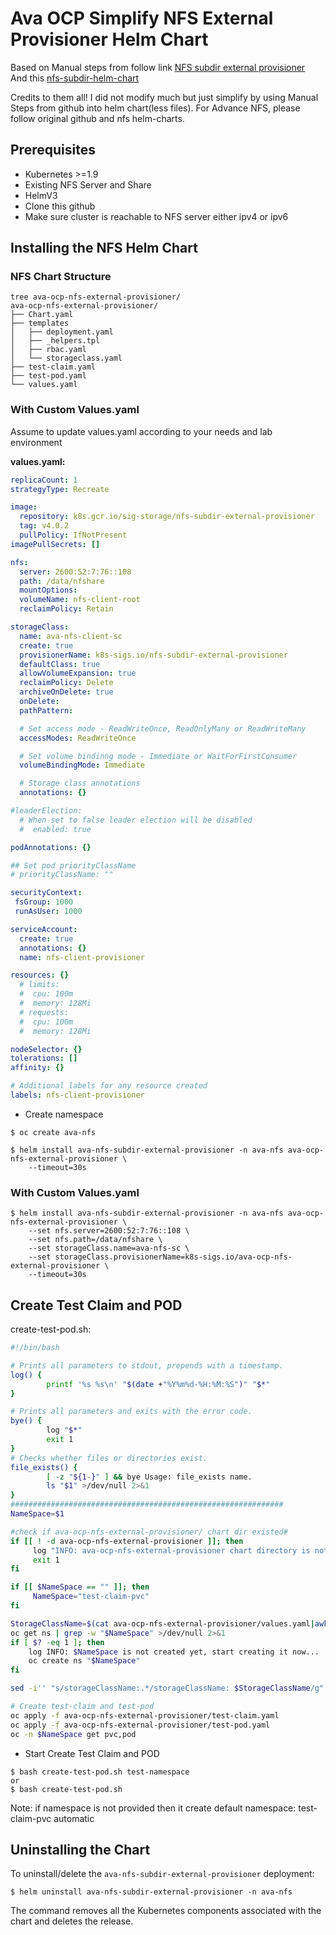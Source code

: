 # Ava OCP Simplify NFS External Provisioner Helm Chart
Based on Manual steps from follow link [NFS subdir external provisioner](https://github.com/kubernetes-sigs/nfs-subdir-external-provisioner)  
And this [nfs-subdir-helm-chart](https://artifacthub.io/packages/helm/nfs-subdir-external-provisioner/nfs-subdir-external-provisioner)

Credits to them all! I did not modify much but just simplify by using Manual Steps from github into helm chart(less files). For Advance NFS, please follow original github and nfs helm-charts.

## Prerequisites

- Kubernetes >=1.9
- Existing NFS Server and Share
- HelmV3
- Clone this github
- Make sure cluster is reachable to NFS server either ipv4 or ipv6

## Installing the NFS Helm Chart
### NFS Chart Structure
```console
tree ava-ocp-nfs-external-provisioner/
ava-ocp-nfs-external-provisioner/
├── Chart.yaml
├── templates
│   ├── deployment.yaml
│   ├── _helpers.tpl
│   ├── rbac.yaml
│   └── storageclass.yaml
├── test-claim.yaml
├── test-pod.yaml
└── values.yaml
```
### With Custom Values.yaml
Assume to update values.yaml according to your needs and lab environment

**values.yaml:**
```yaml
replicaCount: 1
strategyType: Recreate

image:
  repository: k8s.gcr.io/sig-storage/nfs-subdir-external-provisioner
  tag: v4.0.2
  pullPolicy: IfNotPresent
imagePullSecrets: []

nfs:
  server: 2600:52:7:76::108
  path: /data/nfshare
  mountOptions:
  volumeName: nfs-client-root
  reclaimPolicy: Retain

storageClass:
  name: ava-nfs-client-sc        
  create: true
  provisionerName: k8s-sigs.io/nfs-subdir-external-provisioner
  defaultClass: true
  allowVolumeExpansion: true
  reclaimPolicy: Delete
  archiveOnDelete: true
  onDelete:
  pathPattern:

  # Set access mode - ReadWriteOnce, ReadOnlyMany or ReadWriteMany
  accessModes: ReadWriteOnce

  # Set volume bindinng mode - Immediate or WaitForFirstConsumer
  volumeBindingMode: Immediate

  # Storage class annotations
  annotations: {}

#leaderElection:
  # When set to false leader election will be disabled
  #  enabled: true

podAnnotations: {}

## Set pod priorityClassName
# priorityClassName: ""

securityContext:
 fsGroup: 1000
 runAsUser: 1000

serviceAccount:
  create: true
  annotations: {}
  name: nfs-client-provisioner

resources: {}
  # limits:
  #  cpu: 100m
  #  memory: 128Mi
  # requests:
  #  cpu: 100m
  #  memory: 128Mi

nodeSelector: {}
tolerations: []
affinity: {}

# Additional labels for any resource created
labels: nfs-client-provisioner
```
- Create namespace 
```console
$ oc create ava-nfs
```
```console
$ helm install ava-nfs-subdir-external-provisioner -n ava-nfs ava-ocp-nfs-external-provisioner \
    --timeout=30s
```
### With Custom Values.yaml
```console
$ helm install ava-nfs-subdir-external-provisioner -n ava-nfs ava-ocp-nfs-external-provisioner \
    --set nfs.server=2600:52:7:76::108 \
    --set nfs.path=/data/nfshare \
    --set storageClass.name=ava-nfs-sc \
    --set storageClass.provisionerName=k8s-sigs.io/ava-ocp-nfs-external-provisioner \
    --timeout=30s
```
## Create Test Claim and POD
create-test-pod.sh:
```bash
#!/bin/bash

# Prints all parameters to stdout, prepends with a timestamp.
log() {
        printf '%s %s\n' "$(date +"%Y%m%d-%H:%M:%S")" "$*"
}

# Prints all parameters and exits with the error code.
bye() {
        log "$*"
        exit 1
}
# Checks whether files or directories exist.
file_exists() {
        [ -z "${1-}" ] && bye Usage: file_exists name.
        ls "$1" >/dev/null 2>&1
}
#############################################################
NameSpace=$1

#check if ava-ocp-nfs-external-provisioner/ chart dir existed#
if [[ ! -d ava-ocp-nfs-external-provisioner ]]; then
     log "INFO: ava-ocp-nfs-external-provisioner chart directory is not existed!"
     exit 1
fi

if [[ $NameSpace == "" ]]; then
     NameSpace="test-claim-pvc"
fi

StorageClassName=$(cat ava-ocp-nfs-external-provisioner/values.yaml|awk '/storageClass/{getline; print}'| awk '{print $2}')
oc get ns | grep -w "$NameSpace" >/dev/null 2>&1
if [ $? -eq 1 ]; then
    log INFO: $NameSpace is not created yet, start creating it now...
    oc create ns "$NameSpace"
fi

sed -i'' "s/storageClassName:.*/storageClassName: $StorageClassName/g" ava-ocp-nfs-external-provisioner/test-claim.yaml

# Create test-claim and test-pod
oc apply -f ava-ocp-nfs-external-provisioner/test-claim.yaml
oc apply -f ava-ocp-nfs-external-provisioner/test-pod.yaml
oc -n $NameSpace get pvc,pod
```
- Start Create Test Claim and POD
```shellSession
$ bash create-test-pod.sh test-namespace
or
$ bash create-test-pod.sh
```
Note: if namespace is not provided then it create default namespace: test-claim-pvc automatic

## Uninstalling the Chart

To uninstall/delete the `ava-nfs-subdir-external-provisioner` deployment:

```console
$ helm uninstall ava-nfs-subdir-external-provisioner -n ava-nfs 
```
The command removes all the Kubernetes components associated with the chart and deletes the release.
